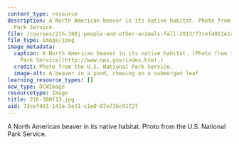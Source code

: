 ```yaml
---
content_type: resource
description: A North American beaver in its native habitat. Photo from the U.S. National
  Park Service.
file: /courses/21h-380j-people-and-other-animals-fall-2013/73cef401141a5e31c1e087e736c9172f_21h-380f13.jpg
file_type: image/jpeg
image_metadata:
  caption: A North American beaver in its native habitat. (Photo from the [U.S. National
    Park Service](http://www.nps.gov/index.htm).)
  credit: Photo from the U.S. National Park Service.
  image-alt: A beaver in a pond, chewing on a submerged leaf.
learning_resource_types: []
ocw_type: OCWImage
resourcetype: Image
title: 21h-380f13.jpg
uid: 73cef401-141a-5e31-c1e0-87e736c9172f
---
```

A North American beaver in its native habitat. Photo from the U.S. National Park Service.

